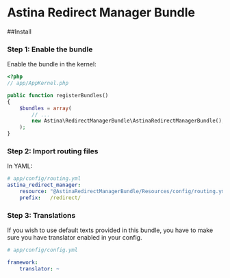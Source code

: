 Astina Redirect Manager Bundle
==============================

##Install

### Step 1: Enable the bundle

Enable the bundle in the kernel:

``` php
<?php
// app/AppKernel.php

public function registerBundles()
{
    $bundles = array(
        // ...
        new Astina\RedirectManagerBundle\AstinaRedirectManagerBundle(),
    );
}
```

### Step 2: Import routing files

In YAML:

``` yaml
# app/config/routing.yml
astina_redirect_manager:
    resource: "@AstinaRedirectManagerBundle/Resources/config/routing.yml"
    prefix:   /redirect/
```

### Step 3: Translations

If you wish to use default texts provided in this bundle, you have to make
sure you have translator enabled in your config.

``` yaml
# app/config/config.yml

framework:
    translator: ~
```